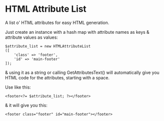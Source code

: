 HTML Attribute List
=========================

A list o' HTML attributes for easy HTML generation.

Just create an instance with a hash map with attribute names as keys & attribute values as values:

````
$attribute_list = new HTMLAttributeList
([
    'class' => 'footer',
    'id' => 'main-footer'
]);
````

& using it as a string or calling GetAttributesText() will automatically give you HTML code for the attributes, starting with a space.

Use like this:

`<footer<?= $attribute_list; ?></footer>`

& it will give you this:

`<footer class="footer" id="main-footer"></footer>`
